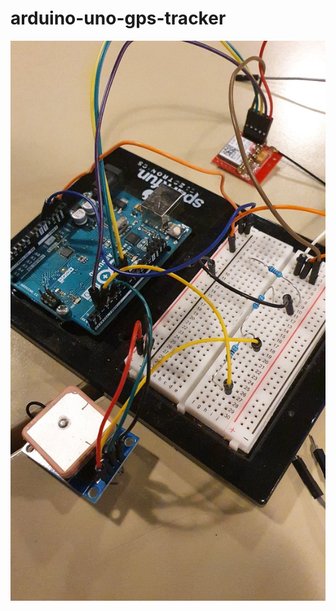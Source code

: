 # arduino-uno-gps-tracker




<img src="https://github.com/pliiiq3/arduino-uno-gps-tracker/blob/main/src/img1.jpg" width="504" height="896" />


